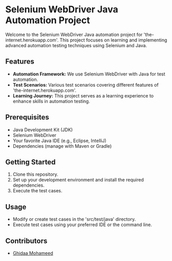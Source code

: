 # Selenium WebDriver Java Automation Project

Welcome to the Selenium WebDriver Java automation project for 'the-internet.herokuapp.com'. This project focuses on learning and implementing advanced automation testing techniques using Selenium and Java.

## Features
- **Automation Framework:** We use Selenium WebDriver with Java for test automation.
- **Test Scenarios:** Various test scenarios covering different features of 'the-internet.herokuapp.com'.
- **Learning Journey:** This project serves as a learning experience to enhance skills in automation testing.

## Prerequisites
- Java Development Kit (JDK)
- Selenium WebDriver
- Your favorite Java IDE (e.g., Eclipse, IntelliJ)
- Dependencies (manage with Maven or Gradle)

## Getting Started
1. Clone this repository.
2. Set up your development environment and install the required dependencies.
3. Execute the test cases.

## Usage
- Modify or create test cases in the 'src/test/java' directory.
- Execute test cases using your preferred IDE or the command line.

## Contributors
- [Ghidaa Mohameed](https://github.com/GhidaaMohamed)


